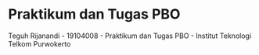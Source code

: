 # Praktikum dan Tugas PBO
Teguh Rijanandi - 19104008 - Praktikum dan Tugas PBO - Institut Teknologi Telkom Purwokerto
